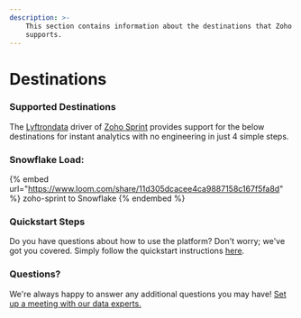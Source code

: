 ```yaml
---
description: >-
    This section contains information about the destinations that Zoho Sprint
    supports.
---
```


# Destinations

### Supported Destinations

The [Lyftrondata](https://www.lyftrondata.com/) driver of [Zoho Sprint](https://www.lyftrondata.com/integration/zoho-sprint/) provides support for the below destinations for instant analytics with no engineering in just 4 simple steps.

### Snowflake Load:

{% embed url="https://www.loom.com/share/11d305dcacee4ca9887158c167f5fa8d" %}
zoho-sprint to Snowflake
{% endembed %}

### Quickstart Steps

Do you have questions about how to use the platform? Don't worry; we've got you covered. Simply follow the quickstart instructions [here](../../../quickstart-steps.md).

### Questions? <a href="#questions" id="questions"></a>

We're always happy to answer any additional questions you may have! [Set up a meeting with our data experts.](https://www.lyftrondata.com/book-a-meeting/)
